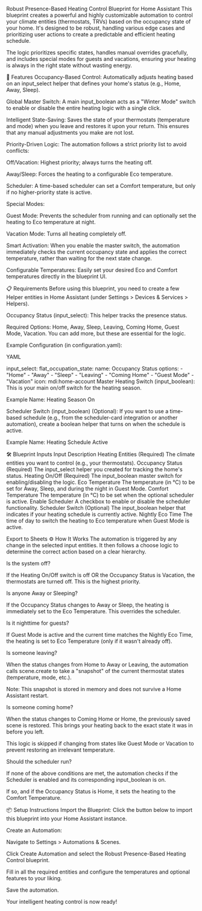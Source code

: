 Robust Presence-Based Heating Control Blueprint for Home Assistant
This blueprint creates a powerful and highly customizable automation to control your climate entities (thermostats, TRVs) based on the occupancy state of your home. It's designed to be robust, handling various edge cases and prioritizing user actions to create a predictable and efficient heating schedule.

The logic prioritizes specific states, handles manual overrides gracefully, and includes special modes for guests and vacations, ensuring your heating is always in the right state without wasting energy.

🚀 Features
Occupancy-Based Control: Automatically adjusts heating based on an input_select helper that defines your home's status (e.g., Home, Away, Sleep).

Global Master Switch: A main input_boolean acts as a "Winter Mode" switch to enable or disable the entire heating logic with a single click.

Intelligent State-Saving: Saves the state of your thermostats (temperature and mode) when you leave and restores it upon your return. This ensures that any manual adjustments you make are not lost.

Priority-Driven Logic: The automation follows a strict priority list to avoid conflicts:

Off/Vacation: Highest priority; always turns the heating off.

Away/Sleep: Forces the heating to a configurable Eco temperature.

Scheduler: A time-based scheduler can set a Comfort temperature, but only if no higher-priority state is active.

Special Modes:

Guest Mode: Prevents the scheduler from running and can optionally set the heating to Eco temperature at night.

Vacation Mode: Turns all heating completely off.

Smart Activation: When you enable the master switch, the automation immediately checks the current occupancy state and applies the correct temperature, rather than waiting for the next state change.

Configurable Temperatures: Easily set your desired Eco and Comfort temperatures directly in the blueprint UI.

📋 Requirements
Before using this blueprint, you need to create a few Helper entities in Home Assistant (under Settings > Devices & Services > Helpers).

Occupancy Status (input_select): This helper tracks the presence status.

Required Options: Home, Away, Sleep, Leaving, Coming Home, Guest Mode, Vacation. You can add more, but these are essential for the logic.

Example Configuration (in configuration.yaml):

YAML

input_select:
  flat_occupation_state:
    name: Occupancy Status
    options:
      - "Home"
      - "Away"
      - "Sleep"
      - "Leaving"
      - "Coming Home"
      - "Guest Mode"
      - "Vacation"
    icon: mdi:home-account
Master Heating Switch (input_boolean): This is your main on/off switch for the heating season.

Example Name: Heating Season On

Scheduler Switch (input_boolean) (Optional): If you want to use a time-based schedule (e.g., from the scheduler-card integration or another automation), create a boolean helper that turns on when the schedule is active.

Example Name: Heating Schedule Active

🛠️ Blueprint Inputs
Input	Description
Heating Entities	(Required) The climate entities you want to control (e.g., your thermostats).
Occupancy Status	(Required) The input_select helper you created for tracking the home's status.
Heating On/Off	(Required) The input_boolean master switch for enabling/disabling the logic.
Eco Temperature	The temperature (in °C) to be set for Away, Sleep, and during the night in Guest Mode.
Comfort Temperature	The temperature (in °C) to be set when the optional scheduler is active.
Enable Scheduler	A checkbox to enable or disable the scheduler functionality.
Scheduler Switch	(Optional) The input_boolean helper that indicates if your heating schedule is currently active.
Nightly Eco Time	The time of day to switch the heating to Eco temperature when Guest Mode is active.

Export to Sheets
⚙️ How It Works
The automation is triggered by any change in the selected input entities. It then follows a choose logic to determine the correct action based on a clear hierarchy.

Is the system off?

If the Heating On/Off switch is off OR the Occupancy Status is Vacation, the thermostats are turned off. This is the highest priority.

Is anyone Away or Sleeping?

If the Occupancy Status changes to Away or Sleep, the heating is immediately set to the Eco Temperature. This overrides the scheduler.

Is it nighttime for guests?

If Guest Mode is active and the current time matches the Nightly Eco Time, the heating is set to Eco Temperature (only if it wasn't already off).

Is someone leaving?

When the status changes from Home to Away or Leaving, the automation calls scene.create to take a "snapshot" of the current thermostat states (temperature, mode, etc.).

Note: This snapshot is stored in memory and does not survive a Home Assistant restart.

Is someone coming home?

When the status changes to Coming Home or Home, the previously saved scene is restored. This brings your heating back to the exact state it was in before you left.

This logic is skipped if changing from states like Guest Mode or Vacation to prevent restoring an irrelevant temperature.

Should the scheduler run?

If none of the above conditions are met, the automation checks if the Scheduler is enabled and its corresponding input_boolean is on.

If so, and if the Occupancy Status is Home, it sets the heating to the Comfort Temperature.

📦 Setup Instructions
Import the Blueprint: Click the button below to import this blueprint into your Home Assistant instance.

Create an Automation:

Navigate to Settings > Automations & Scenes.

Click Create Automation and select the Robust Presence-Based Heating Control blueprint.

Fill in all the required entities and configure the temperatures and optional features to your liking.

Save the automation.

Your intelligent heating control is now ready!
